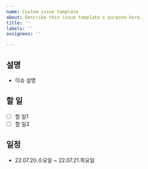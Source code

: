 ```yaml
---
name: Custom issue template
about: Describe this issue template's purpose here.
title: ''
labels: ''
assignees: ''

---
```


## 설명
- 이슈 설명

## 할 일
- [ ] 할 일1
- [ ] 할 일2

## 일정
- 22.07.20.수요일 ~ 22.07.21.목요일
